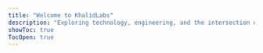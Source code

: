 ```yaml
---
title: "Welcome to KhalidLabs"
description: "Exploring technology, engineering, and the intersection of AI with practical applications"
showToc: true
TocOpen: true
---
```



